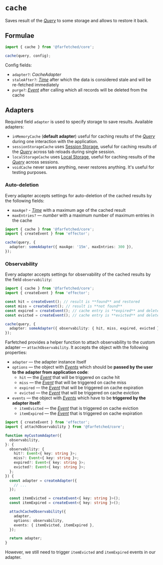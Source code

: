 # `cache` <Badge type="tip" text="since v0.3.0" />

Saves result of the [_Query_](/api/primitives/query) to some storage and allows to restore it back.

## Formulae

```ts
import { cache } from '@farfetched/core';

cache(query, config);
```

Config fields:

- `adapter?`: _CacheAdapter_
- `staleAfter?`: [_Time_](/api/primitives/time) after which the data is considered stale and will be re-fetched immediately
- `purge?`: [_Event_](https://effector.dev/docs/api/effector/event) after calling which all records will be deleted from the cache

## Adapters

Required field `adapter` is used to specify storage to save results. Available adapters:

- `inMemoryCache` (**default adapter**) useful for caching results of the [_Query_](/api/primitives/query) during one interaction with the application.
- `sessionStorageCache` uses [Session Storage](https://developer.mozilla.org/en-US/docs/Web/API/Window/sessionStorage), useful for caching results of the [_Query_](/api/primitives/query) across tab reloads during single session.
- `localStorageCache` uses [Local Storage](https://developer.mozilla.org/en-US/docs/Web/API/Window/localStorage), useful for caching results of the [_Query_](/api/primitives/query) across sessions.
- `voidCache` never saves anything, never restores anything. It's useful for testing purposes.

### Auto-deletion

Every adapter accepts settings for auto-deletion of the cached results by the following fields:

- `maxAge?` - [_Time_](/api/primitives/time) with a maximum age of the cached result
- `maxEntries?` — _number_ with a maximum number of maximum entries in the cache

```ts
import { cache } from '@farfetched/core';
import { createEvent } from 'effector';

cache(query, {
  adapter: someAdapter({ maxAge: '15m', maxEntries: 300 }),
});
```

### Observability

Every adapter accepts settings for observability of the cached results by the field `observability`:

```ts
import { cache } from '@farfetched/core';
import { createEvent } from 'effector';

const hit = createEvent(); // result is **found** and restored
const miss = createEvent(); // result is **not found**
const expired = createEvent(); // cache entry is **expired** and deleted
const evicted = createEvent(); // cache entry is **evicted** and deleted

cache(query, {
  adapter: someAdapter({ observability: { hit, miss, expired, evicted } }),
});
```

Farfetched provides a helper function to attach observability to the custom adapter — `attachObservability`. It accepts the object with the following properties:

- `adapter` — the adapter instance itself
- `options` — the object with [_Events_](https://effector.dev/docs/api/effector/event) which should be **passed by the user to the adapter from application code**:
  - `hit` — the [_Event_](https://effector.dev/docs/api/effector/event) that will be triggered on cache hit
  - `miss` — the [_Event_](https://effector.dev/docs/api/effector/event) that will be triggered on cache miss
  - `expired` — the [_Event_](https://effector.dev/docs/api/effector/event) that will be triggered on cache expiration
  - `evicted` — the [_Event_](https://effector.dev/docs/api/effector/event) that will be triggered on cache eviction
- `events` — the object with [_Events_](https://effector.dev/docs/api/effector/event) which have to be **triggered by the adapter itself**:
  - `itemEvicted` — the [_Event_](https://effector.dev/docs/api/effector/event) that is triggered on cache eviction
  - `itemExpired` — the [_Event_](https://effector.dev/docs/api/effector/event) that is triggered on cache expiration

```ts
import { createEvent } from 'effector';
import { attachObservability } from '@farfetched/core';

function myCustomAdapter({
  observability,
}: {
  observability: {
    hit?: Event<{ key: string }>;
    miss?: Event<{ key: string }>;
    expired?: Event<{ key: string }>;
    evicted?: Event<{ key: string }>;
  };
}) {
  const adapter = createAdapter({
    // ...
  });

  const itemEvicted = createEvent<{ key: string }>();
  const itemExpired = createEvent<{ key: string }>();

  attachCacheObservability({
    adapter,
    options: observability,
    events: { itemEvicted, itemExpired },
  });

  return adapter;
}
```

However, we still need to trigger `itemEvicted` and `itemExpired` events in our adapter.
